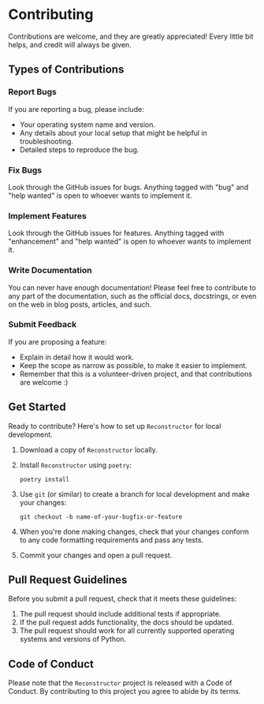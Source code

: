 # Contributing

Contributions are welcome, and they are greatly appreciated! Every little bit
helps, and credit will always be given.

## Types of Contributions

### Report Bugs

If you are reporting a bug, please include:

* Your operating system name and version.
* Any details about your local setup that might be helpful in troubleshooting.
* Detailed steps to reproduce the bug.

### Fix Bugs

Look through the GitHub issues for bugs. Anything tagged with "bug" and "help
wanted" is open to whoever wants to implement it.

### Implement Features

Look through the GitHub issues for features. Anything tagged with "enhancement"
and "help wanted" is open to whoever wants to implement it.

### Write Documentation

You can never have enough documentation! Please feel free to contribute to any
part of the documentation, such as the official docs, docstrings, or even
on the web in blog posts, articles, and such.

### Submit Feedback

If you are proposing a feature:

* Explain in detail how it would work.
* Keep the scope as narrow as possible, to make it easier to implement.
* Remember that this is a volunteer-driven project, and that contributions
  are welcome :)

## Get Started

Ready to contribute? Here's how to set up `Reconstructor` for local development.

1. Download a copy of `Reconstructor` locally.
2. Install `Reconstructor` using `poetry`:

    ```console
    poetry install
    ```

3. Use `git` (or similar) to create a branch for local development and make your
   changes:

    ```console
    git checkout -b name-of-your-bugfix-or-feature
    ```

4. When you're done making changes, check that your changes conform to any code
   formatting requirements and pass any tests.

5. Commit your changes and open a pull request.

## Pull Request Guidelines

Before you submit a pull request, check that it meets these guidelines:

1. The pull request should include additional tests if appropriate.
2. If the pull request adds functionality, the docs should be updated.
3. The pull request should work for all currently supported operating systems
   and versions of Python.

## Code of Conduct

Please note that the `Reconstructor` project is released with a
Code of Conduct. By contributing to this project you agree to abide by its
terms.
